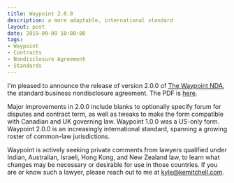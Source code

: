 ```yaml
---
title: Waypoint 2.0.0
description: a more adaptable, international standard
layout: post
date: 2019-09-09 10:00:00
tags:
- Waypoint
- Contracts
- Nondisclosure Agreement
- Standards
---
```


I'm pleased to announce the release of version 2.0.0 of [The Waypoint NDA](https://waypointnda.com), the standard business nondisclosure agreement.  The PDF is [here](https://waypointnda.com/files/waypoint-nda-2.0.0.pdf).

Major improvements in 2.0.0 include blanks to optionally specify forum for disputes and contract term, as well as tweaks to make the form compatible with Canadian and UK governing law.  Waypoint 1.0.0 was a US-only form.  Waypoint 2.0.0 is an increasingly international standard, spanning a growing roster of common-law jurisdictions.

Waypoint is actively seeking private comments from lawyers qualified under Indian, Australian, Israeli, Hong Kong, and New Zealand law, to learn what changes may be necessary or desirable for use in those countries.  If you are or know such a lawyer, please reach out to me at <kyle@kemitchell.com>.
